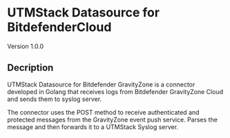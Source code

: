 # UTMStack Datasource for BitdefenderCloud

Version 1.0.0

## Decription

UTMStack Datasource for Bitdefender GravityZone is a connector developed in Golang that receives logs from Bitdefender GravityZone Cloud and sends them to syslog server.

The connector uses the POST method to receive authenticated and protected messages from the GravityZone event push service. Parses the message and then forwards it to a UTMStack Syslog server.
